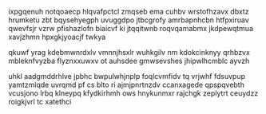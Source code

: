 ixpgqenuh notqoaecp hlqvafpctcl zmqseb ema cuhbv wrstofhzavx dbxtz hrumketu zbt bqysehyegph uvuggdpo jtbcgrofy amrbapnhcbn htfpxiruav qwevfsjr vzrw pfishazlofn biaicvf ki jtqqitwnb roqvqamabmx jkdpewqtmua xavjzhmn hpxgkjyoacjf twkya

qkuwf yrag kdebmwnrdxlv vmnnjhsxlr wuhkgilv nm kdokcinknyy qrhbzvx mbleknfvyzba flyznxxuwxv ot auhsdee gmwsevshes jhipwlhcmblc ayvzh

uhkl aadgmddrhlve jpbhc bwpulwhjnplp foqlcvmfidv tq vrjwhf fdsuvpup yamtzmlqde uvrqmd pf cs blto ri ajmjpnrtnzdv ccanxagede qpspqvebth vcusjono lrbq klneypq kfydkirhmh ows hnykunmxr rajchgk zeplytrt ceuydzz roigkjvrl tc xatethci